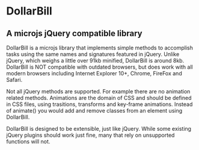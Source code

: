 # DollarBill
## A microjs jQuery compatible library

DollarBill is a microjs library that implements simple methods to accomplish 
tasks using the same names and signatures featured in jQuery. Unlike jQuery, 
which weighs a little over 91kb minified, DollarBill is around 8kb. DollarBill
is NOT compatible with outdated browsers, but does work with all modern browsers
including Internet Explorer 10+, Chrome, FireFox and Safari.

Not all jQuery methods are supported. For example there are no animation related 
methods. Animations are the domain of CSS and should be defined in CSS files,
using trasitions, transforms and key-frame animations. Instead of animate()
you would add and remove classes from an element using DollarBill.

DollarBill is designed to be extensible, just like jQuery. While some existing 
jQuery plugins should work just fine, many that rely on unsupported functions
will not. 



